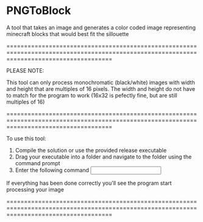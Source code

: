 # PNGToBlock
A tool that takes an image and generates a color coded image representing minecraft blocks that would best fit the sillouette

==========================================================================================================================================

PLEASE NOTE:

This tool can only process monochromatic (black/white) images with width and height that are multiples of 16 pixels.  The width and height
do not have to match for the program to work (16x32 is pefectly fine, but are still multiples of 16)

==========================================================================================================================================

To use this tool:

1) Compile the solution or use the provided release executable
2) Drag your executable into a folder and navigate to the folder using the command prompt
3) Enter the following command <Name of executable> <Input image filepath> <Output image name>
  
If everything has been done correctly you'll see the program start processing your image

==========================================================================================================================================
